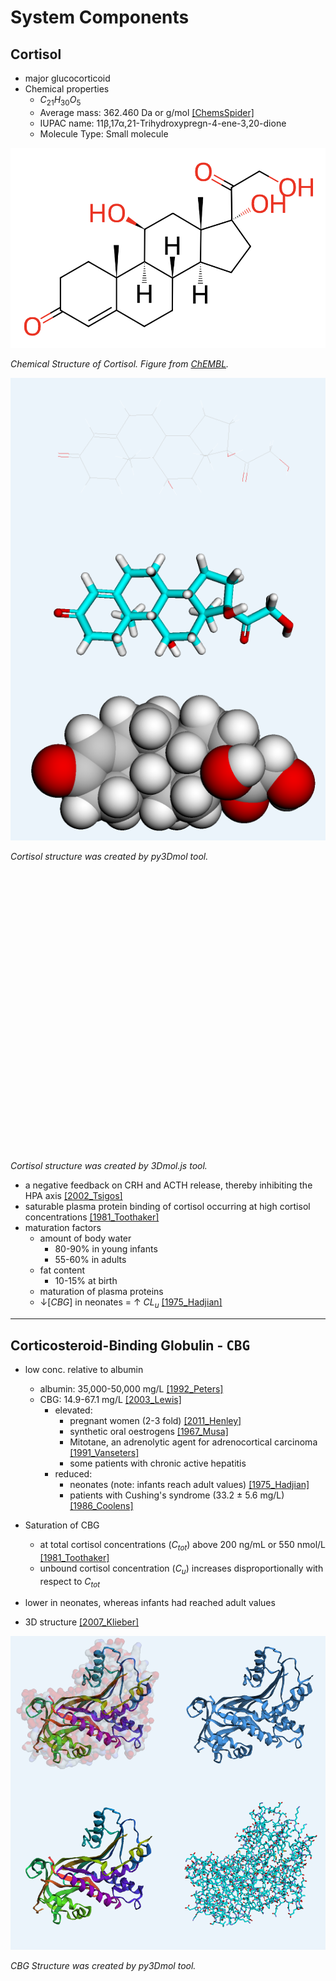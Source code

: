 # System Components
## Cortisol
* major glucocorticoid
*  Chemical properties
      * $C_{21}H_{30}O_5$
      * Average mass: 362.460 Da or g/mol [[ChemsSpider]](https://www.chemspider.com/Chemical-Structure.5551.html)
      * IUPAC name: 11β,17α,21-Trihydroxypregn-4-ene-3,20-dione
      * Molecule Type: Small molecule

![Chemical Structure of Cortisol](./screenshots/cortisol_chembl.png)

*Chemical Structure of Cortisol. Figure from [ChEMBL](https://www.ebi.ac.uk/chembl/compound_report_card/CHEMBL389621/).*

![Cortisol structure created in Python by the py3Dmol tool](./figures/py3Dmol_cortisol.png)

*Cortisol structure was created by py3Dmol tool.*

<center><div style="height: 450px; width: 100%; position: relative;" class='viewer_3Dmoljs' data-cid='5754' data-backgroundcolor='0xffffff' data-style='stick:colorscheme=cyanCarbon' data-ui='true'></div></center>

*Cortisol structure was created by 3Dmol.js tool.*

* a negative feedback on CRH and ACTH release, thereby inhibiting the HPA axis [[2002_Tsigos]](https://doi.org/10.1016/s0022-3999(02)00429-4)
* saturable plasma protein binding of cortisol occurring at high cortisol concentrations [[1981_Toothaker]](https://doi.org/10.1007/bf01062332)
* maturation factors
    + amount of body water
        - 80-90% in young infants
        - 55-60% in adults
    + fat content
        - 10-15% at birth
    + maturation of plasma proteins
    + ↓$[CBG]$ in neonates = ↑ $CL_u$ [[1975_Hadjian]](https://doi.org/10.1203/00006450-197501000-00008)

---

## Corticosteroid-Binding Globulin - <kbd>**CBG**</kbd>
* low conc. relative to albumin
    + albumin: 35,000-50,000 mg/L [[1992_Peters]](https://books.google.com.sg/books?hl=en&lr=&id=i1DC3KlTAB8C&oi=fnd&pg=PP2&dq=T.+Peters+Jr.+All+about+Albumin:+Biochemistry,+Genetics,+and+Medical+Applications.+Academic+Press,+Oxford,+UK+(1996).&ots=WZBgiT1oad&sig=t6YtiXhHhbZKB0gaotMGeXZDHmo#v=onepage&q&f=false)
    + CBG: 14.9-67.1 mg/L [[2003_Lewis]](https://doi.org/10.1016/s0009-8981(02)00417-5)
        - elevated: 
            - pregnant women (2-3 fold) [[2011_Henley]](https://doi.org/10.1016/j.neuroscience.2011.02.053)
            - synthetic oral oestrogens [[1967_Musa]](https://doi.org/10.1210/jcem-27-10-1463)
            - Mitotane, an adrenolytic agent for adrenocortical carcinoma [[1991_Vanseters]](https://doi.org/10.1530/acta.0.1240526)
            - some patients with chronic active hepatitis
        - reduced: 
            - neonates (note: infants reach adult values) [[1975_Hadjian]](https://doi.org/10.1203/00006450-197501000-00008)
            - patients with Cushing's syndrome (33.2 ± 5.6 mg/L) [[1986_Coolens]](https://doi.org/10.1016/0022-4731(87)90071-9)

* Saturation of CBG
    + at total cortisol concentrations ($C_{tot}$) above 200 ng/mL or 550 nmol/L [[1981_Toothaker]](https://doi.org/10.1007/bf01062332)
    + unbound cortisol concentration ($C_{u}$) increases disproportionally with respect to $C_{tot}$
* lower in neonates, whereas infants had reached adult values
* 3D structure [[2007_Klieber]](https://doi.org/10.1074/jbc.m705014200)

![CBG Structure created by py3Dmol tool](./figures/py3Dmol_CBG.png)

*CBG Structure was created by  py3Dmol tool.*

<center><div style="height: 450px; width: 100%; position: relative;" class='viewer_3Dmoljs' data-pdb='2V95' data-backgroundcolor='0xffffff'
        data-style='stick:colorscheme=cyanCarbon' data-ui='true'></div></center>

<center><div style="height: 450px; width: 100%; position: relative;" class='viewer_3Dmoljs' data-pdb='2V95' data-backgroundcolor='0xffffff'
        data-style='cartoon:color=spectrum' data-surface='opacity:.5'></div></center>

*CBG Structure was created by 3Dmol.js tool.*
---

## 17-hydroxyprogesterone - <kbd>**17-OHP**</kbd>
* seems to have a circadian variation (>12 months) [[2003_Groschl]](https://doi.org/10.1373/49.10.1688)
* conc. range of 12-36 nmol/L -> target for therapy [[2005_Merke]](https://doi.org/10.1016/s0140-6736(05)66736-0)
    + note: when measured in the early morning before medication

![17-OHP Structure created by py3Dmol tool](./figures/py3Dmol_17-OHP.png)

*17-OHP Structure was created by the py3Dmol tool.*

<center><div style="height: 450px; width: 100%; position: relative;" class='viewer_3Dmoljs' data-cid='6238' data-backgroundcolor='0xffffff' data-style='stick:colorscheme=cyanCarbon' data-ui='true'></div></center>

*17-OHP structure was created by 3Dmol.js tool.*

---

## ACTH
* [[link]](https://pubchem.ncbi.nlm.nih.gov/compound/Corticotropin)

---

## Hypothalamic-Pituitary-Axis
* The HPA-axis has a **circadian rhythm**

---

## Steroid synthesis
* Steroid synthesis of mineralocorticoids, glucocorticoids and androgens
* healthy and CAH

![Pathway in a Healthy Individual](./screenshots/pathway_healthy.png)
![Pathway in an Individual with CAH](./screenshots/pathway_CAH.png)

*Steroid synthesis pathway. Figures were adopted from [PhD thesis of Johanna Melin](https://refubium.fu-berlin.de/handle/fub188/23620).*

---

<script src="https://3Dmol.org/build/3Dmol-min.js"></script>     
<script src="https://3Dmol.org/build/3Dmol.ui-min.js"></script>  

---